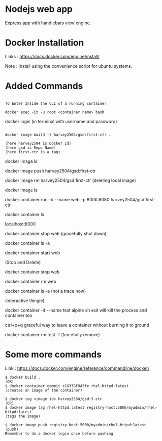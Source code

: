 # Nodejs web app

Express app with handlebars view engine.

# Docker Installation 
Links : https://docs.docker.com/engine/install/

Note : Install using the convenience script for ubuntu systems.


# Added Commands
```

To Enter Inside the CLI of a running container

docker exec -it -u root <container name> bash

```
docker login (in terminal with username and password)
```

docker image build -t harvey2504/gsd:first-ctr .

(here harvey2504 is Docker Id)
(here gsd is Repo Name)
(here first-ctr is a tag)
```

docker image ls

docker image push harvey2504/gsd:first-ctr

docker image rm harvey2504/gsd:first-ctr
(deleting local image)

docker image ls

docker container run -d --name web -p 8000:8080 harvey2504/gsd:first-ctr

docker container ls

localhost:8000

docker container stop web (gracefully shut down)

docker container ls -a

docker container start web

(Stop and Delete)

docker container stop web

docker container rm web

docker container ls -a
(not a trace now)

(interactive thingie)

docker container -it --name test alpine sh
exit will kill the process and container too

ctrl+p+q graceful way to leave a container without burning it to ground

docker container rm test -f
(forcefully remove)



# Some more commands

Link : https://docs.docker.com/engine/reference/commandline/docker/


```
$ docker build .
(OR)
$ docker container commit c16378f943fe rhel-httpd:latest
(creates an image of the container)

$ docker tag <image id> harvey2504/gsd:f-ctr
(OR)
$ docker image tag rhel-httpd:latest registry-host:5000/myadmin/rhel-httpd:latest
(tags the image)

$ docker image push registry-host:5000/myadmin/rhel-httpd:latest
(push)
Remember to do a docker login once before pushing
```